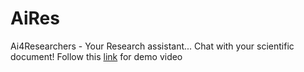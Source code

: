 # AiRes
Ai4Researchers - Your Research assistant... Chat with your scientific document!
Follow this [link](https://drive.google.com/drive/folders/1D5eJtdLSYhUJ0dgnw1IMhDGQmNjO505t) for demo video 
